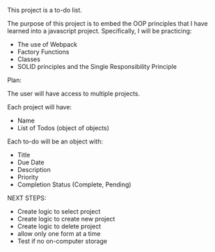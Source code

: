 This project is a to-do list.

The purpose of this project is to embed the OOP principles that I have learned into a javascript project. Specifically, I will be practicing:
- The use of Webpack
- Factory Functions
- Classes
- SOLID principles and the Single Responsibility Principle


Plan:

The user will have access to multiple projects.

Each project will have:
- Name
- List of Todos (object of objects)

Each to-do will be an object with:
- Title
- Due Date
- Description
- Priority
- Completion Status (Complete, Pending)


NEXT STEPS:
- Create logic to select project
- Create logic to create new project
- Create logic to delete project
- allow only one form at a time
- Test if no on-computer storage



